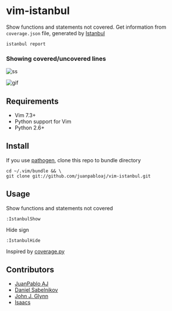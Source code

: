 # vim-istanbul

Show functions and statements not covered. Get information from `coverage.json` file, generated by [Istanbul](https://github.com/gotwarlost/istanbul)

    istanbul report

### Showing covered/uncovered lines

![ss](http://cl.ly/YqpR/2__server_js______src_getscreenshots__-_VIM__vim_.png)

![gif](http://i.imgur.com/ob67l3G.gif)

## Requirements

* Vim 7.3+
* Python support for Vim
* Python 2.6+

## Install

If you use [pathogen](https://github.com/tpope/vim-pathogen), clone this repo to bundle directory

    cd ~/.vim/bundle && \
    git clone git://github.com/juanpabloaj/vim-istanbul.git

## Usage

Show functions and statements not covered

    :IstanbulShow

Hide sign

    :IstanbulHide

Inspired by [coverage.py](https://github.com/alfredodeza/coveragepy.vim)

## Contributors

* [JuanPablo AJ](https://github.com/juanpabloaj)
* [Daniel Sabelnikov](https://github.com/dragn)
* [John J. Glynn](https://github.com/jjg1914)
* [Isaacs](https://github.com/isaacs)
